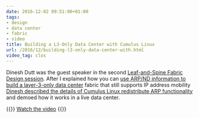 ```yaml
---
date: 2016-12-02 09:51:00+01:00
tags:
- design
- data center
- fabric
- video
title: Building a L3-Only Data Center with Cumulus Linux
url: /2016/12/building-l3-only-data-center-with.html
video_tag: clos
---
```

Dinesh Dutt was the guest speaker in the second [Leaf-and-Spine Fabric Design session](http://www.ipspace.net/Leaf-and-Spine_Fabric_Designs). After I explained how you can [use ARP/ND information to build a layer-3-only data center](/2015/08/layer-3-only-data-center-networks-with.html) fabric that still supports IP address mobility [Dinesh described the details of Cumulus Linux redistribute ARP functionality](https://my.ipspace.net/bin/get/Clos/7.25%20-%20Building%20a%20Pure%20L3%20Data%20Center%20with%20Cumulus%20Linux.mp4) and demoed how it works in a live data center.

{{<jump>}}
[Watch the video](https://my.ipspace.net/bin/get/Clos/7.25%20-%20Building%20a%20Pure%20L3%20Data%20Center%20with%20Cumulus%20Linux.mp4)
{{</jump>}}

